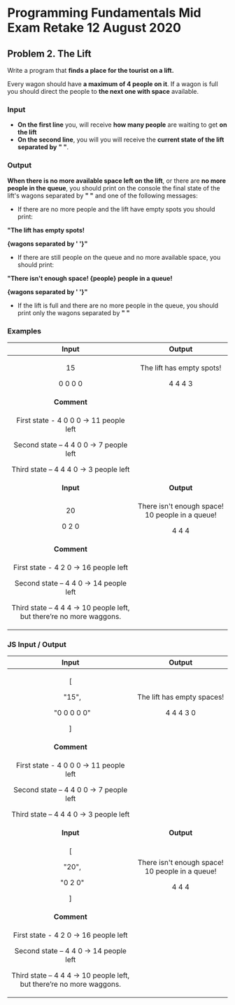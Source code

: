 ﻿
# **Programming Fundamentals Mid Exam Retake 12 August 2020**
## **Problem 2. The Lift**
Write a program that **finds a place for the tourist on a lift.** 

Every wagon should have **a maximum of 4 people on it**. If a wagon is full you should direct the people to **the next one with space** available.
### **Input**
- **On the first line** you, will receive **how many people** are waiting to get **on the lift**
- **On the second line**, you will you will receive the **current state of the lift separated by** **" "**.
### **Output**
**When there is no more available space left on the lift**, or there are **no more people in the queue**, you should print on the console the final state of the lift's wagons separated by **" "** and one of the following messages:

- If there are no more people and the lift have empty spots you should print:

**"The lift has empty spots!**

**{wagons separated by ' '}"**

- If there are still people on the queue and no more available space, you should print:

**"There isn't enough space! {people} people in a queue!**

**{wagons separated by ' '}"**

- If the lift is full and there are no more people in the queue, you should print only the wagons separated by **" "**
### **Examples**

|**Input**|**Output**|
| :-: | :-: |
|<p>15</p><p>0 0 0 0</p>|<p>The lift has empty spots!</p><p>4 4 4 3</p>|
|**Comment**|
|<p>First state - 4 0 0 0 -> 11 people left</p><p>Second state – 4 4 0 0 -> 7 people left</p><p>Third state – 4 4 4 0 -> 3 people left</p>|
|**Input**|**Output**|
|<p>20</p><p>0 2 0</p>|<p>There isn't enough space! 10 people in a queue!</p><p>4 4 4</p>|
|**Comment**|
|<p>First state - 4 2 0  -> 16 people left</p><p>Second state – 4 4 0  -> 14 people left</p><p>Third state – 4 4 4 -> 10 people left, but there’re no more waggons.</p>|

### **JS Input / Output**

|**Input**|**Output**|
| :-: | :-: |
|<p>[</p><p>` `"15",</p><p>` `"0 0 0 0 0"</p><p>]</p>|<p>The lift has empty spaces!</p><p>4 4 4 3 0</p>|
|**Comment**|
|<p>First state - 4 0 0 0 -> 11 people left</p><p>Second state – 4 4 0 0 -> 7 people left</p><p>Third state – 4 4 4 0 -> 3 people left</p>|
|**Input**|**Output**|
|<p>[</p><p>` `"20",</p><p>` `"0 2 0"</p><p>]</p>|<p>There isn't enough space! 10 people in a queue!</p><p>4 4 4</p>|
|**Comment**|
|<p>First state - 4 2 0  -> 16 people left</p><p>Second state – 4 4 0  -> 14 people left</p><p>Third state – 4 4 4 -> 10 people left, but there’re no more waggons.</p>|



